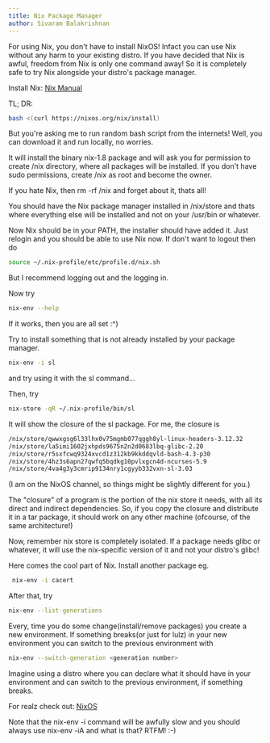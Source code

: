 ```yaml
---
title: Nix Package Manager
author: Sivaram Balakrishnan
---
```


For using Nix, you don't have to install NixOS! Infact you can use Nix
without any harm to your existing distro. If you have decided that Nix
is awful, freedom from Nix is only one command away! So it is completely
safe to try Nix alongside your distro's package manager.

Install Nix:
[Nix Manual](http://nixos.org/nix/manual/#chap-installation)

TL; DR:

``` bash
bash <(curl https://nixos.org/nix/install)
```

But you're asking me to run random bash script from the internets!
Well, you can download it and run locally, no worries.

It will install the binary nix-1.8 package and will ask you for permission to
create /nix directory, where all packages will be installed. If you don't have
sudo permissions, create /nix as root and become the owner.

If you hate Nix, then rm -rf /nix and forget about it, thats all!

You should have the Nix package manager installed in /nix/store and thats where
everything else will be installed and not on your /usr/bin or whatever.

Now Nix should be in your PATH, the installer should have added it. Just relogin
and you should be able to use Nix now. If don't want to logout then do

``` bash
source ~/.nix-profile/etc/profile.d/nix.sh
```

But I recommend logging out and the logging in.

Now try

``` bash
nix-env --help
```

If it works, then you are all set :^)

Try to install something that is not already installed by your package manager.

``` bash
nix-env -i sl
```

and try using it with the sl command...

Then, try

``` bash
nix-store -qR ~/.nix-profile/bin/sl
```

It will show the closure of the sl package. For me, the closure is

``` bash
/nix/store/qwwxgsg6l33lhx0v75mgmb077qggh8yl-linux-headers-3.12.32
/nix/store/la5imi1602jxhpds9675n2n2d0683lbq-glibc-2.20
/nix/store/r5sxfcwq9324xvcd1z312kb9kkddqvld-bash-4.3-p30
/nix/store/4hz3s6apn27qwfq5bqdkg10pvlxgcn4d-ncurses-5.9
/nix/store/4va4g3y3cmrip9134nry1cgyyb332vxn-sl-3.03
```

(I am on the NixOS channel, so things might be slightly different for you.)

The "closure" of a program is the portion of the nix store it needs, with all
its direct and indirect dependencies. So, if you copy the closure and distribute
it in a tar package, it should work on any other machine (ofcourse, of the same architecture!)

Now, remember nix store is completely isolated. If a package needs glibc or
whatever, it will use the  nix-specific version of it and not your distro's glibc!

Here comes the cool part of Nix. Install another package eg.

``` bash
 nix-env -i cacert
```

After that, try

``` bash
nix-env --list-generations
```

Every, time you do some change(install/remove packages) you create a new environment. If
something breaks(or just for lulz) in your new environment you can switch to the previous
environment with

``` bash
nix-env --switch-generation <generation number>
```

Imagine using a distro where you can declare what it should have in your environment
and can switch to the previous environment, if something breaks.

For realz check out: [NixOS](nixos.org)

Note that the nix-env -i command will be awfully slow and you should always use
nix-env -iA and what is that? RTFM! :-)
